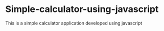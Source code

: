 # Simple-calculator-using-javascript
This is a simple calculator application developed using javascript
